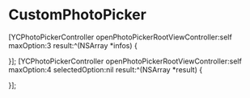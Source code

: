 # CustomPhotoPicker

[YCPhotoPickerController openPhotoPickerRootViewController:self maxOption:3 result:^(NSArray *infos) {

}];
[YCPhotoPickerController openPhotoPickerRootViewController:self maxOption:4 selectedOption:nil result:^(NSArray *result) {

}];